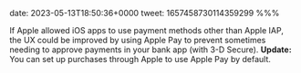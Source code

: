 date: 2023-05-13T18:50:36+0000
tweet: 1657458730114359299
%%%

If Apple allowed iOS apps to use payment methods other than Apple IAP, the UX could be improved by using Apple Pay to prevent sometimes needing to approve payments in your bank app (with 3-D Secure). **Update:** You can set up purchases through Apple to use Apple Pay by default.
